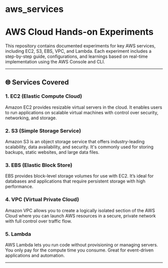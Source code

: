 # aws_services
# AWS Cloud Hands-on Experiments

This repository contains documented experiments for key AWS services, including EC2, S3, EBS, VPC, and Lambda. Each experiment includes a step-by-step guide, configurations, and learnings based on real-time implementation using the AWS Console and CLI.

---

## 🌐 Services Covered

### 1. EC2 (Elastic Compute Cloud)
Amazon EC2 provides resizable virtual servers in the cloud. It enables users to run applications on scalable virtual machines with control over security, networking, and storage.

### 2. S3 (Simple Storage Service)
Amazon S3 is an object storage service that offers industry-leading scalability, data availability, and security. It's commonly used for storing backups, static websites, and large data files.

### 3. EBS (Elastic Block Store)
EBS provides block-level storage volumes for use with EC2. It’s ideal for databases and applications that require persistent storage with high performance.

### 4. VPC (Virtual Private Cloud)
Amazon VPC allows you to create a logically isolated section of the AWS Cloud where you can launch AWS resources in a secure, private network with full control over traffic flow.

### 5. Lambda
AWS Lambda lets you run code without provisioning or managing servers. You only pay for the compute time you consume. Great for event-driven applications and automation.

---



